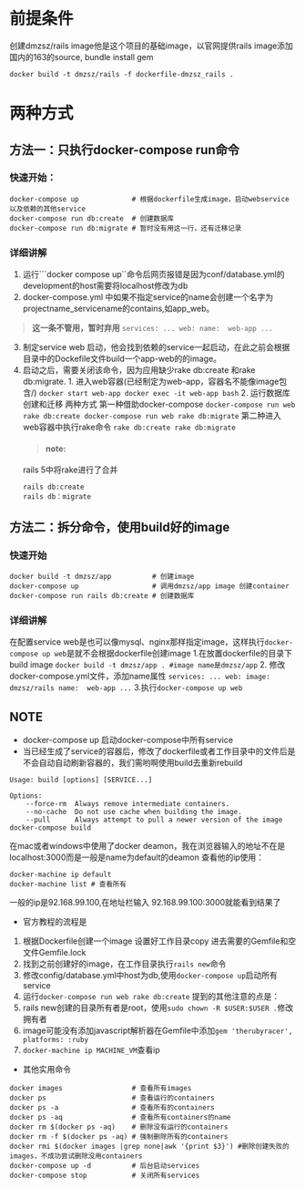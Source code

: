 # 前提条件
创建dmzsz/rails image他是这个项目的基础image，以官网提供rails image添加国内的163的source, bundle install gem
```
docker build -t dmzsz/rails -f dockerfile-dmzsz_rails .
```

# 两种方式

## 方法一：只执行docker-compose run命令
### 快速开始：
  ```
  docker-compose up             # 根据dockerfile生成image，启动webservice 以及依赖的其他service
  docker-compose run db:create  # 创建数据库
  docker-compose run db:migrate # 暂时没有用这一行，还有迁移记录
  ```
### 详细讲解
  1. 运行```docker compose up``命令后网页报错是因为conf/database.yml的development的host需要将localhost修改为db
  2. docker-compose.yml 中如果不指定service的name会创建一个名字为projectname_servicename的contains,如app_web。
  >**这一条不管用，暂时弃用**
    ```
    services:
    ...
      web:
        name:  web-app
    ...
    ```
  3. 制定service web 启动，他会找到依赖的service一起启动，在此之前会根据目录中的Dockefile文件build一个app-web的的image。
  4. 启动之后，需要关闭该命令，因为应用缺少rake db:create 和rake db:migrate.
    1. 进入web容器(已经制定为web-app，容器名不能像image包含/)
    ```
    docker start web-app
    docker exec -it web-app bash
    ```
    2. 运行数据库创建和迁移
    两种方式
    第一种借助docker-compose
    ```
    docker-compose run web rake db:create
    docker-compose run web rake db:migrate
    ```
    第二种进入web容器中执行rake命令
    ```
    rake db:create
    rake db:migrate
    ```
      >#### note:
      rails 5中将rake进行了合并
      ```
      rails db:create
      rails db：migrate
      ```

## 方法二：拆分命令，使用build好的image
### 快速开始
  ```
  docker build -t dmzsz/app          # 创建image
  docker-compose up                  # 调用dmzsz/app image 创建container
  docker-compose run rails db:create # 创建数据库
  ```
### 详细讲解
  在配置service web是也可以像mysql、nginx那样指定image，这样执行``docker-compose up web``是就不会根据dockerfile创建image
  1.在放置dockerfile的目录下build image
    ```
    docker build -t dmzsz/app . #image name是dmzsz/app
    ```
  2. 修改docker-compose.yml文件，添加name属性
    ```
    services:
    ...
      web:
        image: dmzsz/rails
        name:  web-app
    ...
    ```
  3.执行``docker-compose up web``


## NOTE

  - docker-compose up 启动docker-compose中所有service
  - 当已经生成了service的容器后，修改了dockerfile或者工作目录中的文件后是不会自动自动刷新容器的，我们需哟啊使用build去重新rebuild
  ```
  Usage: build [options] [SERVICE...]

  Options:
      --force-rm  Always remove intermediate containers.
      --no-cache  Do not use cache when building the image.
      --pull      Always attempt to pull a newer version of the image
  docker-compose build
  ```
  在mac或者windows中使用了docker deamon，我在浏览器输入的地址不在是localhost:3000而是一般是name为default的deamon
  查看他的ip使用：
  ```
  docker-machine ip default
  docker-machine list # 查看所有
  ```
  一般的ip是92.168.99.100,在地址栏输入 92.168.99.100:3000就能看到结果了
  - 官方教程的流程是
  1. 根据Dockerfile创建一个image 设置好工作目录copy 进去需要的Gemfile和空文件Gemfile.lock
  2. 找到之前创建好的image，在工作目录执行``rails new``命令
  3. 修改config/database.yml中host为db,使用``docker-compose up``启动所有service
  4. 运行``docker-compose run web rake db:create``
  提到的其他注意的点是：
  1. rails new创建的目录所有者是root，使用``sudo chown -R $USER:$USER .``修改拥有者
  2. image可能没有添加javascript解析器在Gemfile中添加``gem 'therubyracer', platforms: :ruby``
  3. ``docker-machine ip MACHINE_VM``查看ip

  - 其他实用命令
  ```
  docker images                 # 查看所有images
  docker ps                     # 查看运行的containers
  docker ps -a                  # 查看所有的containers
  docker ps -aq                 # 查看所有containers的name
  docker rm $(docker ps -aq)    # 删除没有运行的containers
  docker rm -f $(docker ps -aq) # 强制删除所有的containers
  docker rmi $(docker images |grep none|awk '{print $3}') #删除创建失败的images，不成功尝试删除没用containers
  docker-compose up -d          # 后台启动services
  docker-compose stop           # 关闭所有services
  ```
